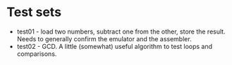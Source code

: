 # Test sets

* test01 - load two numbers, subtract one from the other, store the result. Needs to generally confirm the emulator and the assembler.
* test02 - GCD. A little (somewhat) useful algorithm to test loops and comparisons.